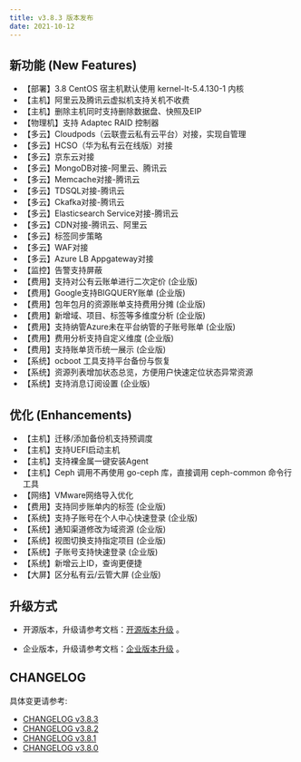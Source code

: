 ```yaml
---
title: v3.8.3 版本发布
date: 2021-10-12
---
```


## 新功能 (New Features)

- 【部署】3.8 CentOS 宿主机默认使用 kernel-lt-5.4.130-1 内核
- 【主机】阿里云及腾讯云虚拟机支持关机不收费
- 【主机】删除主机同时支持删除数据盘、快照及EIP
- 【物理机】支持 Adaptec RAID 控制器
- 【多云】Cloudpods（云联壹云私有云平台）对接，实现自管理
- 【多云】HCSO（华为私有云在线版）对接
- 【多云】京东云对接
- 【多云】MongoDB对接-阿里云、腾讯云
- 【多云】Memcache对接-腾讯云
- 【多云】TDSQL对接-腾讯云
- 【多云】Ckafka对接-腾讯云
- 【多云】Elasticsearch Service对接-腾讯云
- 【多云】CDN对接-腾讯云、阿里云
- 【多云】标签同步策略
- 【多云】WAF对接
- 【多云】Azure LB Appgateway对接
- 【监控】告警支持屏蔽
- 【费用】支持对公有云账单进行二次定价 (企业版)
- 【费用】Google支持BIGQUERY账单 (企业版)
- 【费用】包年包月的资源账单支持费用分摊 (企业版)
- 【费用】新增域、项目、标签等多维度分析 (企业版)
- 【费用】支持纳管Azure未在平台纳管的子账号账单 (企业版)
- 【费用】费用分析支持自定义维度 (企业版)
- 【费用】支持账单货币统一展示 (企业版)
- 【系统】ocboot 工具支持平台备份与恢复
- 【系统】资源列表增加状态总览，方便用户快速定位状态异常资源
- 【系统】支持消息订阅设置 (企业版)


## 优化 (Enhancements)

- 【主机】迁移/添加备份机支持预调度
- 【主机】支持UEFI启动主机
- 【主机】支持裸金属一键安装Agent
- 【主机】Ceph 调用不再使用 go-ceph 库，直接调用 ceph-common 命令行工具
- 【网络】VMware网络导入优化
- 【费用】支持同步账单内的标签 (企业版)
- 【系统】支持子账号在个人中心快速登录 (企业版)
- 【系统】通知渠道修改为域资源 (企业版)
- 【系统】视图切换支持指定项目 (企业版)
- 【系统】子账号支持快速登录 (企业版)
- 【系统】新增云上ID，查询更便捷 
- 【大屏】区分私有云/云管大屏 (企业版)


## 升级方式

- 开源版本，升级请参考文档：[开源版本升级](https://www.cloudpods.org/zh/docs/setup/upgrade/) 。

- 企业版本，升级请参考文档：[企业版本升级](https://docs.yunion.cn/zh/docs/quick/upgrade/) 。

## CHANGELOG

具体变更请参考:

- [CHANGELOG v3.8.3](https://www.cloudpods.org/zh/docs/changelog/release-3.8/3-8-3/)
- [CHANGELOG v3.8.2](https://www.cloudpods.org/zh/docs/changelog/release-3.8/3-8-2/)
- [CHANGELOG v3.8.1](https://www.cloudpods.org/zh/docs/changelog/release-3.8/3-8-1/)
- [CHANGELOG v3.8.0](https://www.cloudpods.org/zh/docs/changelog/release-3.8/3-8-0/)
